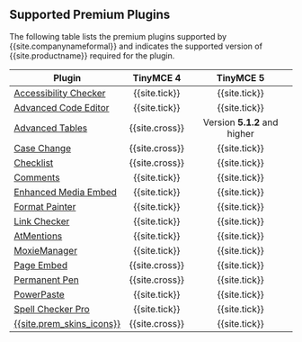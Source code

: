 ## Supported Premium Plugins

The following table lists the premium plugins supported by {{site.companynameformal}} and indicates the supported version of {{site.productname}} required for the plugin.

| Plugin                                                            | TinyMCE 4     | TinyMCE 5     |
| ----------------------------------------------------------------- | :-----------: | :-----------: |
| [Accessibility Checker]({{site.baseurl}}/plugins/premium/a11ychecker)     | {{site.tick}} | {{site.tick}} |
| [Advanced Code Editor]({{site.baseurl}}/plugins/premium/advcode)          | {{site.tick}} | {{site.tick}} |
| [Advanced Tables]({{site.baseurl}}/plugins/premium/advtable)| {{site.cross}} | Version **5.1.2** and higher |
| [Case Change]({{site.baseurl}}/plugins/premium/casechange)                | {{site.cross}}| {{site.tick}} |
| [Checklist]({{site.baseurl}}/plugins/premium/checklist)                   | {{site.cross}}| {{site.tick}} |
| [Comments]({{site.baseurl}}/plugins/premium/comments)                     | {{site.tick}} | {{site.tick}} |
| [Enhanced Media Embed]({{site.baseurl}}/plugins/premium/mediaembed)       | {{site.tick}} | {{site.tick}} |
| [Format Painter]({{site.baseurl}}/plugins/premium/formatpainter)          | {{site.tick}} | {{site.tick}} |
| [Link Checker]({{site.baseurl}}/plugins/premium/linkchecker)              | {{site.tick}} | {{site.tick}} |
| [AtMentions]({{site.baseurl}}/plugins/premium/mentions)                     | {{site.tick}} | {{site.tick}} |
| [MoxieManager]({{site.baseurl}}/plugins/premium/moxiemanager)             | {{site.tick}} | {{site.tick}} |
| [Page Embed]({{site.baseurl}}/plugins/premium/pageembed)                  | {{site.cross}}| {{site.tick}} |
| [Permanent Pen]({{site.baseurl}}/plugins/premium/permanentpen)            | {{site.cross}}| {{site.tick}} |
| [PowerPaste]({{site.baseurl}}/plugins/premium/powerpaste)                 | {{site.tick}} | {{site.tick}} |
| [Spell Checker Pro]({{site.baseurl}}/plugins/premium/tinymcespellchecker) | {{site.tick}} | {{site.tick}} |
| [{{site.prem_skins_icons}}]({{site.baseurl}}/enterprise/premium-skins-and-icon-packs/)|{{site.cross}}|{{site.tick}}|

